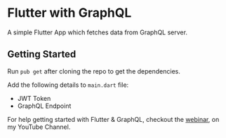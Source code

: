# Flutter with GraphQL

A simple Flutter App which fetches data from GraphQL server.

## Getting Started

Run `pub get` after cloning the repo to get the dependencies.

Add the following details to `main.dart` file:

- JWT Token
- GraphQL Endpoint

For help getting started with Flutter & GraphQL, checkout the 
[webinar](), on my YouTube Channel.